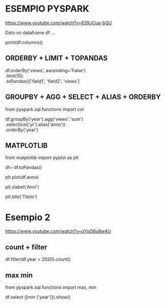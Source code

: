 # ESEMPIO PYSPARK
https://www.youtube.com/watch?v=639JCua-bQU

Dato un dataframe df
...

print(df.columns))

## ORDERBY + LIMIT + TOPANDAS
df.orderBy('views', ascending='False')\
   .limit(10)\
   .toPandas()['field1', 'field2', 'views']

## GROUPBY + AGG + SELECT + ALIAS + ORDERBY
from pyspark.sql.functions import col

df.groupBy('year').agg('views':'sum')\
  .select(col('yr').alias('anno'))\
  .orderBy('year')
  
 ## MATPLOTLIB
 from matplotlib import pyplot as plt
 
 df= df.toPandas()
 
 plt.plot(df.anno)
 
 plt.xlabel('Anni')
 
 plt.title('Titolo')
 
 
 # Esempio 2
 https://www.youtube.com/watch?v=qYis56u8w4U
 
 ## count + filter
 df.filter(df.year > 2020).count()
 
 ## max min
 from pyspark.sql.functions import max, min
 
 df.select ([min ('year')]).show()
